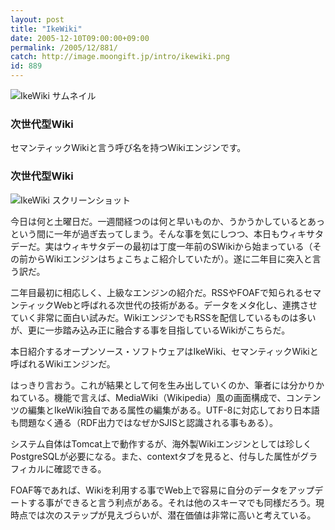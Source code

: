 ```yaml
---
layout: post
title: "IkeWiki"
date: 2005-12-10T09:00:00+09:00
permalink: /2005/12/881/
catch: http://image.moongift.jp/intro/ikewiki.png
id: 889
---
```

 ![IkeWiki サムネイル](http://image.moongift.jp/intro/ikewiki.s.png "IkeWiki サムネイル")
  

### 次世代型Wiki
  
セマンティックWikiと言う呼び名を持つWikiエンジンです。  
<!--more-->  

### 次世代型Wiki
  

![IkeWiki スクリーンショット](http://image.moongift.jp/intro/ikewiki.png "IkeWiki スクリーンショット")

  

今日は何と土曜日だ。一週間経つのは何と早いものか、うかうかしているとあっという間に一年が過ぎ去ってしまう。そんな事を気にしつつ、本日もウィキサタデーだ。実はウィキサタデーの最初は丁度一年前のSWikiから始まっている（その前からWikiエンジンはちょこちょこ紹介していたが）。遂に二年目に突入と言う訳だ。

  

二年目最初に相応しく、上級なエンジンの紹介だ。RSSやFOAFで知られるセマンティックWebと呼ばれる次世代の技術がある。データをメタ化し、連携させていく非常に面白い試みだ。WikiエンジンでもRSSを配信しているものは多いが、更に一歩踏み込み正に融合する事を目指しているWikiがこちらだ。

  

本日紹介するオープンソース・ソフトウェアはIkeWiki、セマンティックWikiと呼ばれるWikiエンジンだ。

  

はっきり言おう。これが結果として何を生み出していくのか、筆者には分かりかねている。機能で言えば、MediaWiki（Wikipedia）風の画面構成で、コンテンツの編集とIkeWiki独自である属性の編集がある。UTF-8に対応しており日本語も問題なく通る（RDF出力ではなぜかSJISと認識される事もある）。

  

システム自体はTomcat上で動作するが、海外製Wikiエンジンとしては珍しくPostgreSQLが必要になる。また、contextタブを見ると、付与した属性がグラフィカルに確認できる。

  

FOAF等であれば、Wikiを利用する事でWeb上で容易に自分のデータをアップデートする事ができると言う利点がある。それは他のスキーマでも同様だろう。現時点では次のステップが見えづらいが、潜在価値は非常に高いと考えている。

